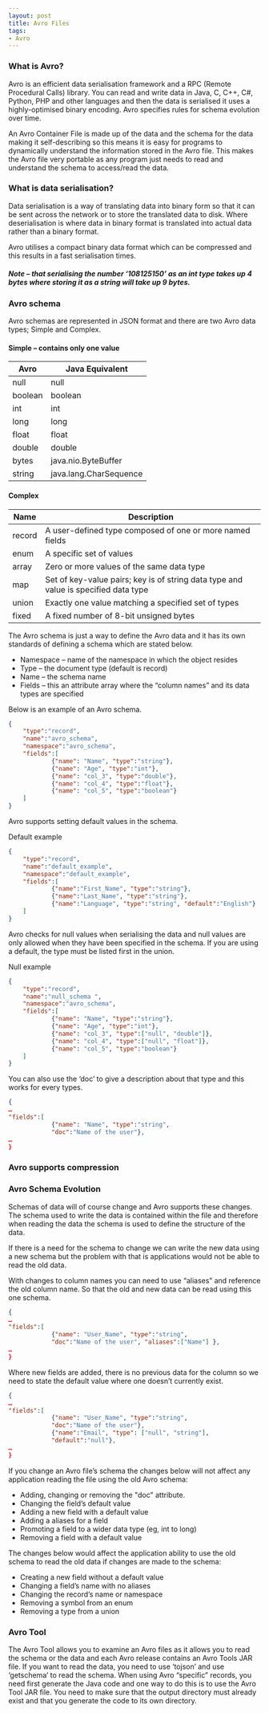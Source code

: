 ```yaml
---
layout: post
title: Avro Files
tags: 
- Avro
---
```


### What is Avro?
Avro is an efficient data serialisation framework and a RPC (Remote Procedural Calls) library. You can read and write data in Java, C, C++, C#, Python, PHP and other languages and then the data is serialised it uses a highly-optimised binary encoding. Avro specifies rules for schema evolution over time.

An Avro Container File is made up of the data and the schema for the data making it self-describing so this means it is easy for programs to dynamically understand the information stored in the Avro file. This makes the Avro file very portable as any program just needs to read and understand the schema to access/read the data. 

### What is data serialisation?

Data serialisation is a way of translating data into binary form so that it can be sent across the network or to store the translated data to disk. Where deserialisation is where data in binary format is translated into actual data rather than a binary format.

Avro utilises a compact binary data format which can be compressed and this results in a fast serialisation times. 

##### Note – that serialising the number ‘108125150’ as an int type takes up 4 bytes where storing it as a string will take up 9 bytes.

### Avro schema

Avro schemas are represented in JSON format and there are two Avro data types; Simple and Complex.

#### Simple – contains only one value


| Avro  |  Java Equivalent |  
|---|---|
| null  |  null |  
| boolean  | boolean  |  
| int  |  int |  
| long | long |
| float | float |
| double | double |
| bytes | java.nio.ByteBuffer |
| string | 	java.lang.CharSequence |



#### Complex

|Name	|Description|
|---|---|
|record|A user-defined type composed of one or more named fields|
|enum	| A specific set of values |
|array | Zero or more values of the same data type |
|map	| Set of key-value pairs; key is of string data type and value is specified data type |
|union	|Exactly one value matching a specified set of types |
|fixed |	A fixed number of 8-bit unsigned bytes |



The Avro schema is just a way to define the Avro data and it has its own standards of defining a schema which are stated below.

+ Namespace – name of the namespace in which the object resides
+ Type – the document type (default is record)
+ Name – the schema name
+ Fields – this an attribute array where the “column names” and its data types are specified


Below is an example of an Avro schema.

```json
{
    "type":"record",
    "name":"avro_schema",
    "namespace":"avro_schema",
    "fields":[
            {"name": "Name", "type":"string"},
            {"name": "Age", "type":"int"},
            {"name": "col_3", "type":"double"},
            {"name": "col_4", "type":"float"},
            {"name": "col_5", "type":"boolean"}
    ]
}
```

Avro supports setting default values in the schema.


Default example

```json
{
    "type":"record",
    "name":"default_example",
    "namespace":"default_example",
    "fields":[
            {"name":"First_Name", "type":"string"},
            {"name":"Last_Name", "type":"string"},
            {"name":"Language", "type":"string", "default":"English"}
    ]
}
```

Avro checks for null values when serialising the data and null values are only allowed when they have been specified in the schema. If you are using a default, the type must be listed first in the union. 

Null example

```json
{
    "type":"record",
    "name":"null_schema ",
    "namespace":"avro_schema",
    "fields":[
            {"name": "Name", "type":"string"},
            {"name": "Age", "type":"int"},
            {"name": "col_3", "type":["null", "double"]},
            {"name": "col_4", "type":["null", "float"]},
            {"name": "col_5", "type":"boolean"}
    ]
}
```

You can also use the ‘doc’ to give a description about that type and this works for every types.

```json
{
…
"fields":[
            {"name": "Name", "type":"string", 
            "doc":"Name of the user"},
…
}
```

### Avro supports compression 



### Avro Schema Evolution

Schemas of data will of course change and Avro supports these changes. The schema used to write the data is contained within the file and therefore when reading the data the schema is used to define the structure of the data.

If there is a need for the schema to change we can write the new data using a new schema but the problem with that is applications would not be able to read the old data. 

With changes to column names you can need to use “aliases” and reference the old column name. So that the old and new data can be read using this one schema. 

```json
{
…
"fields":[
            {"name": "User_Name", "type":"string", 
            "doc":"Name of the user", "aliases":["Name"] },
…
}
```

Where new fields are added, there is no previous data for the column so we need to state the default value where one doesn’t currently exist. 

```json
{
…
"fields":[
            {"name": "User_Name", "type":"string", 
            "doc":"Name of the user"},
            {"name":"Email", "type": ["null", "string"], 
            "default":"null"},
…
}
```

If you change an Avro file’s schema the changes below will not affect any application reading the file using the old Avro schema:

+ Adding, changing or removing the "doc" attribute.
+ Changing the field’s default value 
+ Adding a new field with a default value
+ Adding a aliases for a field
+ Promoting a field to a wider data type (eg, int to long)
+ Removing a field with a default value


The changes below would affect the application ability to use the old schema to read the old data if changes are made to the schema:

+ Creating a new field without a default value
+ Changing a field’s name with no aliases
+ Changing the record’s name or namespace
+ Removing a symbol from an enum
+ Removing a type from a union


### Avro Tool 


The Avro Tool allows you to examine an Avro files as it allows you to read the schema or the data and each Avro release contains an Avro Tools JAR file. If you want to read the data, you need to use ‘tojson’ and use ‘getschema’ to read the schema.
When using Avro “specific” records, you need first generate the Java code and one way to do this is to use the Avro Tool JAR file. You need to make sure that the output directory must already exist and that you generate the code to its own directory. 

